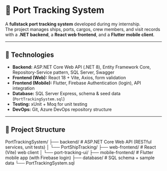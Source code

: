 # 🚢 Port Tracking System

A **fullstack port tracking system** developed during my internship.  
The project manages ships, ports, cargos, crew members, and visit records with a **.NET backend**, a **React web frontend**, and a **Flutter mobile client**.

---

## 🧱 Technologies

- **Backend:** ASP.NET Core Web API (.NET 8), Entity Framework Core, Repository-Service pattern, SQL Server, Swagger
- **Frontend (Web):** React 18 + Vite, Axios, form validation
- **Frontend (Mobile):** Flutter, Firebase Authentication (login), API integration
- **Database:** SQL Server Express, schema & seed data (`PortTrackingSystem.sql`)
- **Testing:** xUnit + Moq for unit testing
- **DevOps:** Git, Azure DevOps repository structure

---

## 📂 Project Structure

PortTrackingSystem/
├── backend/ # ASP.NET Core Web API (RESTful services, unit tests)
│ └── PortShipTracking/
├── web-frontend/ # React (Vite) web client
│ └── port-tracking-ui/
├── mobile-frontend/ # Flutter mobile app (with Firebase login)
├── database/ # SQL schema + sample data
 └── PortTrackingSystem.sql

